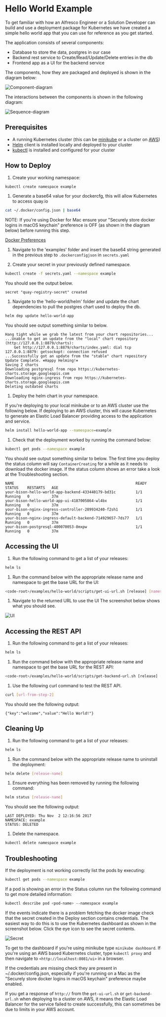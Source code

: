 # Hello World Example

To get familiar with how an Alfresco Engineer or a Solution Developer can build and use a deployment package for Kubernetes we have created a simple hello world app that you can use for reference as you get started.

The application consists of several components:

- Database to store the data, postgres in our case
- Backend rest service to Create/Read/Update/Delete entries in the db
- Frontend app as a UI for the backend service

The components, how they are packaged and deployed is shown in the diagram below:

![Component-diagram](./diagrams/component-diagram.png "component-diagram")

The interactions between the components is shown in the following diagram:

![Sequence-diagram](./diagrams/sequence-diagram.png "sequence-diagram")

## Prerequisites

- A running Kubernetes cluster (this can be [minikube](https://kubernetes.io/docs/getting-started-guides/minikube/) or a cluster on [AWS](https://aws.amazon.com/blogs/compute/kubernetes-clusters-aws-kops/))
- [Helm](https://github.com/kubernetes/helm/blob/master/docs/install.md) client is installed locally and deployed to your cluster
- [kubectl](https://kubernetes.io/docs/tasks/tools/install-kubectl/) is installed and configured for your cluster

## How to Deploy

1. Create your working namespace:

```bash
kubectl create namespace example
```

1. Generate a base64 value for your dockercfg, this will allow Kubernetes to access quay.io

```bash
cat ~/.docker/config.json | base64
```

NOTE: If you're using Docker for Mac ensure your "Securely store docker logins in macOS keychain" preference is OFF (as shown in the diagram below) before running this step.

[Docker Preferences](./diagrams/docker-preferences.png)

1. Navigate to the 'examples' folder and insert the base64 string generated in the previous step to `.dockerconfigjson` in `secrets.yaml`

2. Create your secret in your previously defined namespace.

```bash
kubectl create -f secrets.yaml --namespace example
```

You should see the output below.

```
secret "quay-registry-secret" created
```

1. Navigate to the 'hello-world/helm' folder and update the chart dependencies to pull the postgres chart used to deploy the db.

```bash
helm dep update hello-world-app
```

You should see output something similar to below.

```
Hang tight while we grab the latest from your chart repositories...
...Unable to get an update from the "local" chart repository (http://127.0.0.1:8879/charts):
    Get http://127.0.0.1:8879/charts/index.yaml: dial tcp 127.0.0.1:8879: getsockopt: connection refused
...Successfully got an update from the "stable" chart repository
Update Complete. ⎈Happy Helming!⎈
Saving 2 charts
Downloading postgresql from repo https://kubernetes-charts.storage.googleapis.com
Downloading nginx-ingress from repo https://kubernetes-charts.storage.googleapis.com
Deleting outdated charts
```

1. Deploy the helm chart in your namespace.

If you're deploying to your local minikube or to an AWS cluster use the following below. If deploying to an AWS cluster, this will cause Kubernetes to generate an Elastic Load Balancer providing access to the application and service.

```bash
helm install hello-world-app --namespace=example
```

1. Check that the deployment worked by running the command below:

```bash
kubectl get pods --namespace example
```

You should see output something similar to below. The first time you deploy the status column will say `ContainerCreating` for a while as it needs to download the docker image. If the status column shows an error take a look at the Troubleshooting section.

```
NAME                                                       READY     STATUS    RESTARTS   AGE
your-bison-hello-world-app-backend-433440179-bd31c         1/1       Running   0          37m
your-bison-hello-world-app-ui-4187005864-wl4bx             1/1       Running   0          37m
your-bison-nginx-ingress-controller-289934240-f2sh1        1/1       Running   0          37m
your-bison-nginx-ingress-default-backend-714929657-7ds77   1/1       Running   0          37m
your-bison-postgresql-400070053-8mxpw                      1/1       Running   0          37m
```

## Accessing the UI

1. Run the following command to get a list of your releases:

```bash
helm ls
```

1. Run the command below with the appropriate release name and namespace to get the base URL for the UI:

```bash
<code-root>/examples/hello-world/scripts/get-ui-url.sh [release] [namespace]
```

1. Navigate to the returned URL to use the UI The screenshot below shows what you should see.

![UI](./diagrams/app-ui.png)

## Accessing the REST API

1. Run the following command to get a list of your releases:

```bash
helm ls
```

1. Run the command below with the appropriate release name and namespace to get the base URL for the REST API:

```bash
<code-root>/examples/hello-world/scripts/get-backend-url.sh [release] [namespace]
```

1. Use the following curl command to test the REST API.

```bash
curl [url-from-step-2]
```

You should see the following output:

```
{"key":"welcome","value":"Hello World!"}
```

## Cleaning Up

1. Run the following command to get a list of your releases:

```bash
helm ls
```

1. Run the command below with the appropriate release name to uninstall the deployment:

```bash
helm delete [release-name]
```

1. Ensure everything has been removed by running the following command:

```bash
helm status [release-name]
```

You should see the following output:

```
LAST DEPLOYED: Thu Nov  2 12:16:56 2017
NAMESPACE: example
STATUS: DELETED
```

1. Delete the namespace.

```bash
kubectl delete namespace example
```

## Troubleshooting

If the deployment is not working correctly list the pods by executing:

```bash
kubectl get pods --namespace example
```

If a pod is showing an error in the Status column run the following command to get more detailed information:

```bash
kubectl describe pod <pod-name> --namespace example
```

If the events indicate there is a problem fetching the docker image check that the secret created in the Deploy section contains credentials. The easiest way to do this is to use the Kubernetes dashboard as shown in the screenshot below. Click the eye icon to see the secret contents.

![Secret](./diagrams/secrets-in-dashboard.png)

To get to the dashboard if you're using minikube type `minikube dashboard`. If you're using an AWS based Kubernetes cluster, type `kubectl proxy` and then navigate to `<http://localhost:8081/ui>` in a browser.

If the credentials are missing check they are present in ~/.docker/config.json, especially if you're running on a Mac as the "Securely store docker logins in macOS keychain" preference maybe enabled.

If you get a response of `http://` from the `get-ui-url.sh` or `get-backend-url.sh` when deploying to a cluster on AWS, it means the Elastic Load Balancer for the service failed to create successfully, this can sometimes be due to limits in your AWS account.
